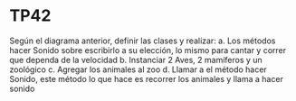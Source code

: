 # TP42
Según el diagrama anterior, definir las clases y realizar:
a. Los métodos hacer Sonido sobre escribirlo a su elección, lo mismo para cantar y correr que dependa de la velocidad
b. Instanciar 2 Aves, 2 mamíferos y un zoológico
c. Agregar los animales al zoo
d. Llamar a el método hacer Sonido, este método lo que hace es recorrer los animales y llama a hacer sonido

